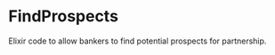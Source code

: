 FindProspects
=============

Elixir code to allow bankers to find potential prospects for partnership.
